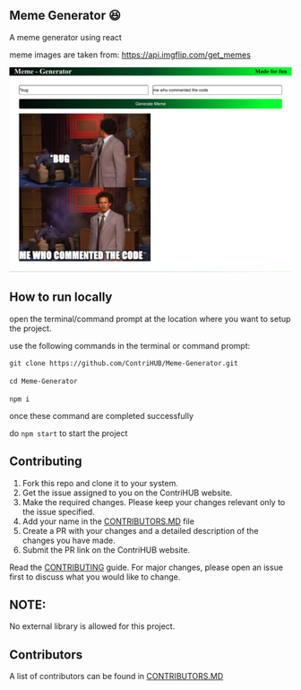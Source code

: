 ## Meme Generator 😆

A meme generator using react

meme images are taken from: https://api.imgflip.com/get_memes

![meme generator homepage image](meme-generator.png)

## How to run locally

open the terminal/command prompt at the location where you want to setup the project.   

use the following commands in the terminal or command prompt:
```shell
git clone https://github.com/ContriHUB/Meme-Generator.git

cd Meme-Generator

npm i
```
once these command are completed successfully

do `npm start` to start the project


## Contributing

1. Fork this repo and clone it to your system.
2. Get the issue assigned to you on the ContriHUB website.
3. Make the required changes. Please keep your changes relevant only to the issue specified.
4. Add your name in the [CONTRIBUTORS.MD](CONTRIBUTORS.md) file
5. Create a PR with your changes and a detailed description of the changes you have made.
6. Submit the PR link on the ContriHUB website.

Read the [CONTRIBUTING](CONTRIBUTING.md) guide.
For major changes, please open an issue first to discuss what you would like to change.


## NOTE: 
No external library is allowed for this project.

## Contributors
A list of contributors can be found in [CONTRIBUTORS.MD](CONTRIBUTORS.md)


